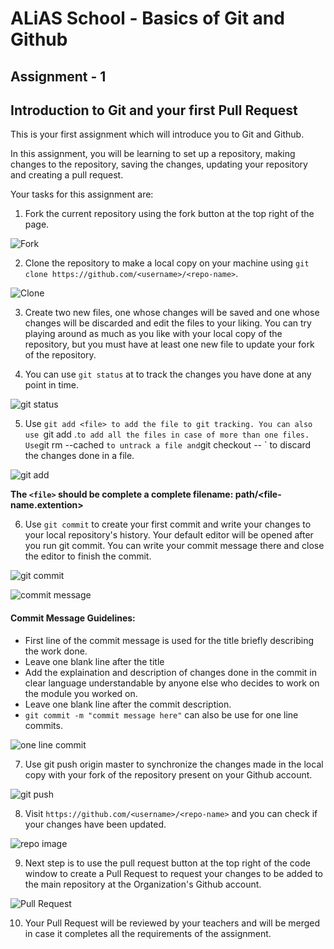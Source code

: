 # ALiAS School - Basics of Git and Github

## Assignment - 1

## Introduction to Git and your first Pull Request

This is your first assignment which will introduce you to Git and Github.

In this assignment, you will be learning to set up a repository, making changes to the repository, saving the changes, updating your repository and creating a pull request.

Your tasks for this assignment are:

1) Fork the current repository using the fork button at the top right of the page.<br/>

![Fork](img/assign-1/Fork_button.jpg)

2) Clone the repository to make a local copy on your machine using `git clone https://github.com/<username>/<repo-name>`.<br/>

![Clone](img/assign-1/git_clone.jpg)

3) Create two new files, one whose changes will be saved and one whose changes will be discarded and edit the files to your liking. You can try playing around as much as you like with your local copy of the repository, but you must have at least one new file to update your fork of the repository.<br/>

4) You can use `git status` at to track the changes you have done at any point in time.<br/>

![git status](img/assign-1/git_status.jpg)

5) Use `git add <file> to add the file to git tracking. You can also use `git add .` to add all the files in case of more than one files. Use `git rm --cached <file>` to untrack a file and `git checkout -- <file>` to discard the changes done in a file.<br/>

![git add](img/assign-1/git_add.jpg)

__The `<file>` should be complete a complete filename: path/<file-name.extention>__<br/>

6) Use `git commit` to create your first commit and write your changes to your local repository's history. Your default editor will be opened after you run git commit. You can write your commit message there and close the editor to finish the commit.<br/>

![git commit](img/assign-1/git_commit.jpg)

![commit message](img/assign-1/commit_message.jpg)

#### Commit Message Guidelines:

- First line of the commit message is used for the title briefly describing the work done.
- Leave one blank line after the title
- Add the explaination and description of changes done in the commit in clear language understandable by anyone else who decides to work on the module you worked on.
- Leave one blank line after the commit description.
- `git commit -m "commit message here"` can also be use for one line commits.

![one line commit](img/assign-1/git_commit_m.jpg)

7) Use git push origin master to synchronize the changes made in the local copy with your fork of the repository present on your Github account.<br/>

![git push](img/assign-1/git_push.jpg)

8) Visit `https://github.com/<username>/<repo-name>` and you can check if your changes have been updated.<br/>

![repo image](img/assign-1/repo_image.jpg)

9) Next step is to use the pull request button at the top right of the code window to create a Pull Request to request your changes to be added to the main repository at the Organization's Github account.<br/>

![Pull Request](img/assign-1/pr.jpg)

10) Your Pull Request will be reviewed by your teachers and will be merged in case it completes all the requirements of the assignment.
